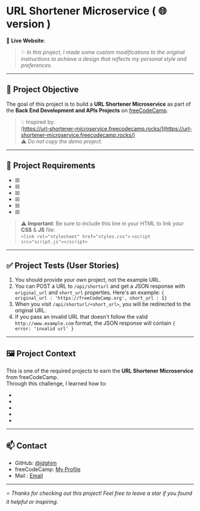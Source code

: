 # URL Shortener Microservice ( 🌐 version ) 

🔗 **Live Website**: []()

> ✨ *In this project, I made some custom modifications to the original instructions to achieve a design that reflects my personal style and preferences.*

---
## 🎯 Project Objective

The goal of this project is to build a **URL Shortener Microservice** as part of the **Back End Development and APIs Projects** on [freeCodeCamp](https://www.freecodecamp.org/).

> 💡 Inspired by:  
[https://url-shortener-microservice.freecodecamp.rocks/](https://url-shortener-microservice.freecodecamp.rocks/)  
⚠️ *Do not copy the demo project.*

---

## 📌 Project Requirements

- [x]
- [x]
- [x]
- [x]
- [x]
- [x] 

> ⚠️ **Important**: Be sure to include this line in your HTML to link your **CSS** & **JS** file:  
> `<link rel="stylesheet" href="styles.css">`
> `<script src="script.js"></script>`

---

## ✅ Project Tests (User Stories)

1. You should provide your own project, not the example URL.
2. You can POST a URL to `/api/shorturl` and get a JSON response with `original_url` and `short_url` properties. Here's an example: `{ original_url : 'https://freeCodeCamp.org', short_url : 1}`
3. When you visit `/api/shorturl/<short_url>`, you will be redirected to the original URL.
4. If you pass an invalid URL that doesn't follow the valid `http://www.example.com` format, the JSON response will contain `{ error: 'invalid url' }`

---

## 🖼️ Project Context

This is one of the required projects to earn the **URL Shortener Microservice** from freeCodeCamp.  
Through this challenge, I learned how to:

-  
-
-
-
-

---

## 📫 Contact

- GitHub: [@idghim](https://github.com/idghim)  
- freeCodeCamp: [My Profile](https://www.freecodecamp.org/IchemD)
- Mail : [Email](ichemdghim@gmail.com)

---

⭐ *Thanks for checking out this project! Feel free to leave a star if you found it helpful or inspiring.*


